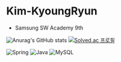 # Kim-KyoungRyun

- Samsung SW Academy 9th

![Anurag's GitHub stats](https://github-readme-stats.vercel.app/api?username=klkim1913&count_private=true&show_icons=true&theme=tokyonight)
[![Solved.ac
프로필](http://mazassumnida.wtf/api/v2/generate_badge?boj=fsdev)](https://solved.ac/fsdev)


![Spring](https://img.shields.io/badge/-Spring-6DB33F?style=for-the-badge&logo=Spring&logoColor=white)
![Java](https://img.shields.io/badge/JAVA-007396?style=for-the-badge&logo=java&logoColor=white)
![MySQL](https://img.shields.io/badge/MySQL-4479A1?style=for-the-badge&logo=MySQL&logoColor=fff)
